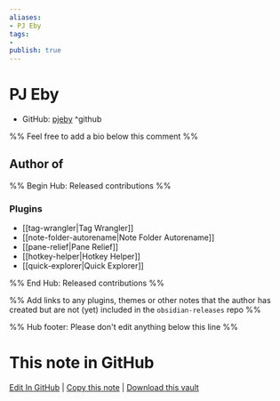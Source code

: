 ```yaml
---
aliases:
- PJ Eby
tags:
- 
publish: true
---
```


# PJ Eby

- GitHub: [pjeby](https://github.com/pjeby/) ^github
<!-- - Discord: `@` ^discord-->
<!-- - Website: <> ^website-->
<!-- - [[Publish sites|Publish site]]: ^publish-->

%% Feel free to add a bio below this comment %%


## Author of

%% Begin Hub: Released contributions %%
### Plugins
- [[tag-wrangler|Tag Wrangler]]
- [[note-folder-autorename|Note Folder Autorename]]
- [[pane-relief|Pane Relief]]
- [[hotkey-helper|Hotkey Helper]]
- [[quick-explorer|Quick Explorer]]

%% End Hub: Released contributions %%

%% Add links to any plugins, themes or other notes that the author has created but are not (yet) included in the `obsidian-releases` repo %%

<!--
### Unlisted plugins

- 
-->

<!--
### Others

- 
-->

<!--
## Sponsor this author

- [[GitHub sponsors]]: [Sponsor @pjeby on GitHub Sponsors](https://github.com/sponsors/pjeby) ^github-sponsor
- [[Buy me a coffee]]: ^buy-me-a-coffee
- [[PayPal]]: ^paypal
- [[Patreon]]: ^patreon

-->

<!--
## Follow this author

- [[YouTube Channels|On YouTube]]: ^youtube
- Twitter: ^twitter
- ...
-->

%% Hub footer: Please don't edit anything below this line %%

# This note in GitHub

<span class="git-footer">[Edit In GitHub](https://github.dev/obsidian-community/obsidian-hub/blob/main/01%20-%20Community/People/pjeby.md "git-hub-edit-note") | [Copy this note](https://raw.githubusercontent.com/obsidian-community/obsidian-hub/main/01%20-%20Community/People/pjeby.md "git-hub-copy-note") | [Download this vault](https://github.com/obsidian-community/obsidian-hub/archive/refs/heads/main.zip "git-hub-download-vault") </span>